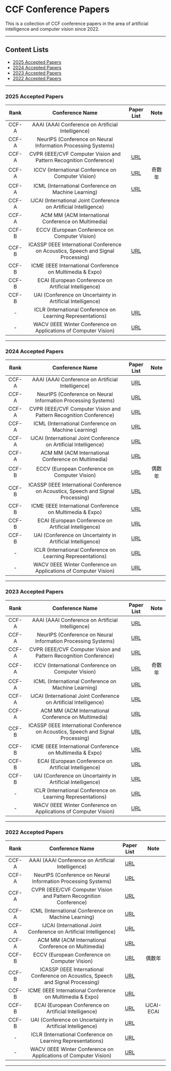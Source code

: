 # CCF Conference Papers

This is a collection of CCF conference papers in the area of artificial intelligence and computer vision since 2022.

---

## Content Lists
- [2025 Accepted Papers](#2025)
- [2024 Accepted Papers](#2024)
- [2023 Accepted Papers](#2023)
- [2022 Accepted Papers](#2022)

---

<a name="2025" />

### 2025 Accepted Papers

| Rank | Conference Name | Paper List | Note |
| :---: | :---: | :---: | :---: |
| CCF-A | AAAI (AAAI Conference on Artificial Intelligence)|  |
| CCF-A | NeurIPS (Conference on Neural Information Processing Systems)|  |
| CCF-A | CVPR (IEEE/CVF Computer Vision and Pattern Recognition Conference)| [URL](https://openaccess.thecvf.com/CVPR2025?day=all) |
| CCF-A | ICCV (International Conference on Computer Vision)| [URL](https://iccv.thecvf.com/Conferences/2025/AcceptedPapers) | 奇数年 |
| CCF-A | ICML (International Conference on Machine Learning)| [URL](https://icml.cc/virtual/2025/papers.html) |
| CCF-A | IJCAI (International Joint Conference on Artificial Intelligence)|  |
| CCF-A | ACM MM (ACM International Conference on Multimedia)|  |
| CCF-B | ECCV (European Conference on Computer Vision)|  |  |
| CCF-B | ICASSP (IEEE International Conference on Acoustics, Speech and Signal Processing)| [URL](https://ieeexplore.ieee.org/xpl/conhome/10887540/proceeding?isnumber=10887541) |  |
| CCF-B | ICME (IEEE International Conference on Multimedia & Expo)|  |
| CCF-B | ECAI (European Conference on Artificial Intelligence)|  |
| CCF-B | UAI (Conference on Uncertainty in Artificial Intelligence)|  |
| - | ICLR (International Conference on Learning Representations)| [URL](https://iclr.cc/virtual/2025/papers.html) |
| - | WACV (IEEE Winter Conference on Applications of Computer Vision)| [URL](https://openaccess.thecvf.com/WACV2025) |

---

<a name="2024" />

### 2024 Accepted Papers

| Rank | Conference Name | Paper List | Note |
| :---: | :---: | :---: | :---: |
| CCF-A | AAAI (AAAI Conference on Artificial Intelligence)| [URL](https://dblp.org/db/conf/aaai/aaai2024.html) |
| CCF-A | NeurIPS (Conference on Neural Information Processing Systems)| [URL](https://nips.cc/virtual/2024/papers.html?layout=mini) |
| CCF-A | CVPR (IEEE/CVF Computer Vision and Pattern Recognition Conference)| [URL](https://openaccess.thecvf.com/CVPR2024?day=all) |
| CCF-A | ICML (International Conference on Machine Learning)| [URL](https://openreview.net/group?id=ICML.cc/2024/Conference#tab-accept-oral) |
| CCF-A | IJCAI (International Joint Conference on Artificial Intelligence)| [URL](https://ijcai24.org/main-track-accepted-papers/) |
| CCF-A | ACM MM (ACM International Conference on Multimedia)| [URL](https://openreview.net/group?id=acmmm.org/ACMMM/2024/Conference#tab-accept-oral)  |
| CCF-B | ECCV (European Conference on Computer Vision)| [URL](https://eccv2024.ecva.net/virtual/2024/papers.html?layout=mini) | 偶数年 |
| CCF-B | ICASSP (IEEE International Conference on Acoustics, Speech and Signal Processing)| [URL](https://ieeexplore.ieee.org/xpl/conhome/10445798/proceeding) |  |
| CCF-B | ICME (IEEE International Conference on Multimedia & Expo)| [URL](https://ieeexplore.ieee.org/xpl/conhome/10685847/proceeding) |
| CCF-B | ECAI (European Conference on Artificial Intelligence)| [URL](https://www.ecai2024.eu/programme/accepted-papers) |
| CCF-B | UAI (Conference on Uncertainty in Artificial Intelligence)| [URL](https://openreview.net/group?id=auai.org/UAI/2024/Conference#tab-accept-poster) |
| - | ICLR (International Conference on Learning Representations)| [URL](https://iclr.cc/virtual/2024/papers.html?filter=titles) |
| - | WACV (IEEE Winter Conference on Applications of Computer Vision)| [URL](https://openaccess.thecvf.com/WACV2024) |

---

<a name="2023" />

### 2023 Accepted Papers

| Rank | Conference Name | Paper List | Note |
| :---: | :---: | :---: | :---: |
| CCF-A | AAAI (AAAI Conference on Artificial Intelligence)| [URL](https://dblp.org/db/conf/aaai/aaai2023.html) |
| CCF-A | NeurIPS (Conference on Neural Information Processing Systems)| [URL](https://dblp.org/db/conf/nips/neurips2023.html) |
| CCF-A | CVPR (IEEE/CVF Computer Vision and Pattern Recognition Conference)| [URL](https://openaccess.thecvf.com/CVPR2023?day=all) |
| CCF-A | ICCV (International Conference on Computer Vision)| [URL](https://openaccess.thecvf.com/ICCV2023?day=all) | 奇数年 |
| CCF-A | ICML (International Conference on Machine Learning)| [URL](https://dblp.org/db/conf/icml/icml2023.html) |
| CCF-A | IJCAI (International Joint Conference on Artificial Intelligence)| [URL](https://dblp.org/db/conf/ijcai/ijcai2023.html) |
| CCF-A | ACM MM (ACM International Conference on Multimedia)| [URL](https://dblp.org/db/conf/mm/mm2023.html) |
| CCF-B | ICASSP (IEEE International Conference on Acoustics, Speech and Signal Processing)| [URL](https://ieeexplore.ieee.org/xpl/conhome/10094559/proceeding) |  |
| CCF-B | ICME (IEEE International Conference on Multimedia & Expo)| [URL](https://dblp.org/db/conf/icmcs/icme2023.html) |
| CCF-B | ECAI (European Conference on Artificial Intelligence)| [URL](https://dblp.org/db/conf/ecai/ecai2023.html) |
| CCF-B | UAI (Conference on Uncertainty in Artificial Intelligence)| [URL](https://openreview.net/group?id=auai.org/UAI/2023/Conference#accept) |
| - | ICLR (International Conference on Learning Representations)| [URL](https://dblp.org/db/conf/iclr/iclr2023.html) |
| - | WACV (IEEE Winter Conference on Applications of Computer Vision)| [URL](https://openaccess.thecvf.com/WACV2023) |

---

<a name="2022" />

### 2022 Accepted Papers

| Rank | Conference Name | Paper List | Note |
| :---: | :---: | :---: | :---: |
| CCF-A | AAAI (AAAI Conference on Artificial Intelligence)| [URL](https://dblp.org/db/conf/aaai/aaai2022.html) |
| CCF-A | NeurIPS (Conference on Neural Information Processing Systems)| [URL](https://dblp.org/db/conf/nips/neurips2022.html) |
| CCF-A | CVPR (IEEE/CVF Computer Vision and Pattern Recognition Conference)| [URL](https://openaccess.thecvf.com/CVPR2022?day=all) |
| CCF-A | ICML (International Conference on Machine Learning)| [URL](https://dblp.org/db/conf/icml/icml2022.html) |
| CCF-A | IJCAI (International Joint Conference on Artificial Intelligence)| [URL](https://dblp.org/db/conf/ijcai/ijcai2022.html) |
| CCF-A | ACM MM (ACM International Conference on Multimedia)| [URL](https://dblp.org/db/conf/mm/mm2022.html) |
| CCF-B | ECCV (European Conference on Computer Vision)| [URL](https://dblp.org/db/conf/eccv/index.html) | 偶数年 |
| CCF-B | ICASSP (IEEE International Conference on Acoustics, Speech and Signal Processing)| [URL](https://ieeexplore.ieee.org/xpl/conhome/9745891/proceeding) |  |
| CCF-B | ICME (IEEE International Conference on Multimedia & Expo)| [URL](https://dblp.org/db/conf/icmcs/icme2022.html) |
| CCF-B | ECAI (European Conference on Artificial Intelligence)| [URL](https://ijcai-22.org/main-track-accepted-papers/) | IJCAI-ECAI |
| CCF-B | UAI (Conference on Uncertainty in Artificial Intelligence)| [URL](https://dblp.org/db/conf/uai/uai2022.html) |
| - | ICLR (International Conference on Learning Representations)| [URL](https://dblp.org/db/conf/iclr/iclr2022.html) |
| - | WACV (IEEE Winter Conference on Applications of Computer Vision)| [URL](https://openaccess.thecvf.com/WACV2022) |

---
